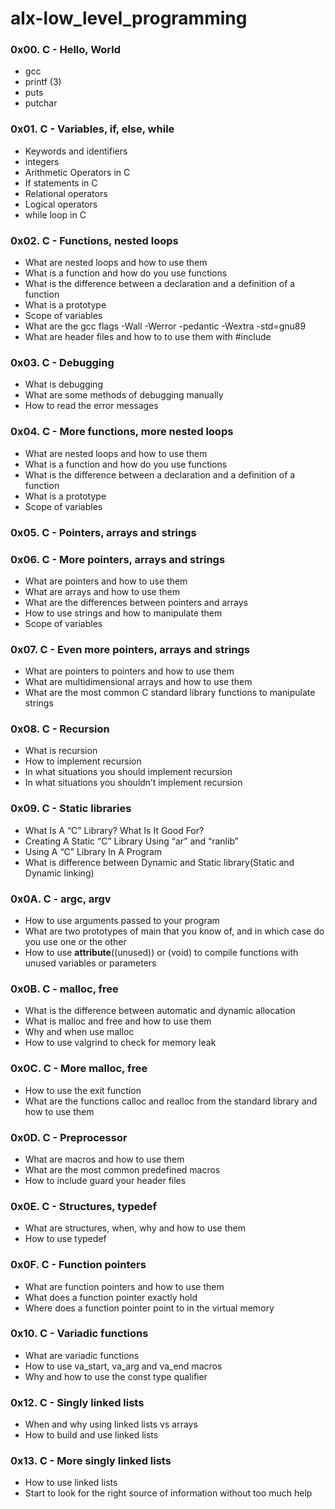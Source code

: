 # alx-low_level_programming

### 0x00. C - Hello, World

- gcc
- printf (3)
- puts
- putchar

### 0x01. C - Variables, if, else, while

- Keywords and identifiers
- integers
- Arithmetic Operators in C
- If statements in C
- Relational operators
- Logical operators
- while loop in C

### 0x02. C - Functions, nested loops

- What are nested loops and how to use them
- What is a function and how do you use functions
- What is the difference between a declaration and a definition of a function
- What is a prototype
- Scope of variables
- What are the gcc flags -Wall -Werror -pedantic -Wextra -std=gnu89
- What are header files and how to to use them with #include

### 0x03. C - Debugging

- What is debugging
- What are some methods of debugging manually
- How to read the error messages

### 0x04. C - More functions, more nested loops

- What are nested loops and how to use them
- What is a function and how do you use functions
- What is the difference between a declaration and a definition of a function
- What is a prototype
- Scope of variables

### 0x05. C - Pointers, arrays and strings

### 0x06. C - More pointers, arrays and strings

- What are pointers and how to use them
- What are arrays and how to use them
- What are the differences between pointers and arrays
- How to use strings and how to manipulate them
- Scope of variables

### 0x07. C - Even more pointers, arrays and strings

- What are pointers to pointers and how to use them
- What are multidimensional arrays and how to use them
- What are the most common C standard library functions to manipulate strings

### 0x08. C - Recursion

- What is recursion
- How to implement recursion
- In what situations you should implement recursion
- In what situations you shouldn’t implement recursion

### 0x09. C - Static libraries

- What Is A “C” Library? What Is It Good For?
- Creating A Static “C” Library Using “ar” and “ranlib”
- Using A “C” Library In A Program
- What is difference between Dynamic and Static library(Static and Dynamic linking)

### 0x0A. C - argc, argv

- How to use arguments passed to your program
- What are two prototypes of main that you know of, and in which case do you use one or the other
- How to use __attribute__((unused)) or (void) to compile functions with unused variables or parameters

### 0x0B. C - malloc, free

- What is the difference between automatic and dynamic allocation
- What is malloc and free and how to use them
- Why and when use malloc
- How to use valgrind to check for memory leak

### 0x0C. C - More malloc, free

- How to use the exit function
- What are the functions calloc and realloc from the standard library and how to use them

### 0x0D. C - Preprocessor

- What are macros and how to use them
- What are the most common predefined macros
- How to include guard your header files

### 0x0E. C - Structures, typedef

- What are structures, when, why and how to use them
- How to use typedef

### 0x0F. C - Function pointers

- What are function pointers and how to use them
- What does a function pointer exactly hold
- Where does a function pointer point to in the virtual memory

### 0x10. C - Variadic functions

- What are variadic functions
- How to use va_start, va_arg and va_end macros
- Why and how to use the const type qualifier

### 0x12. C - Singly linked lists

- When and why using linked lists vs arrays
- How to build and use linked lists

### 0x13. C - More singly linked lists

- How to use linked lists
- Start to look for the right source of information without too much help
